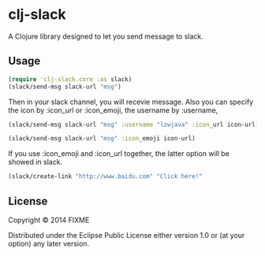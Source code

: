 # clj-slack

A Clojure library designed to let you send message to slack.

## Usage
```clojure
(require 'clj-slack.core :as slack)
(slack/send-msg slack-url "msg")

```
Then in your slack channel, you will recevie message.
Also you can specify the icon by :icon_url or :icon_emoji, the username by :username,

```clojure
(slack/send-msg slack-url "msg" :username "lzwjava" :icon_url icon-url)
```


```clojure
(slack/send-msg slack-url "msg" :icon_emoji icon-url)
```

If you use :icon_emoji and :icon_url together, the latter option will be showed in slack.

```clojure
(slack/create-link "http://www.baidu.com" "Click here!"
```


## License

Copyright © 2014 FIXME

Distributed under the Eclipse Public License either version 1.0 or (at
your option) any later version.

